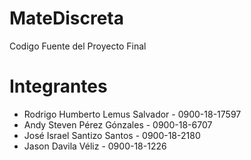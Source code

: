 # MateDiscreta
Codigo Fuente del Proyecto Final

# Integrantes
*  Rodrigo Humberto Lemus Salvador   -   0900-18-17597
*  Andy Steven Pérez Gónzales        -   0900-18-6707
*  José Israel Santizo Santos        -   0900-18-2180
*  Jason Davila Véliz                -   0900-18-1226
